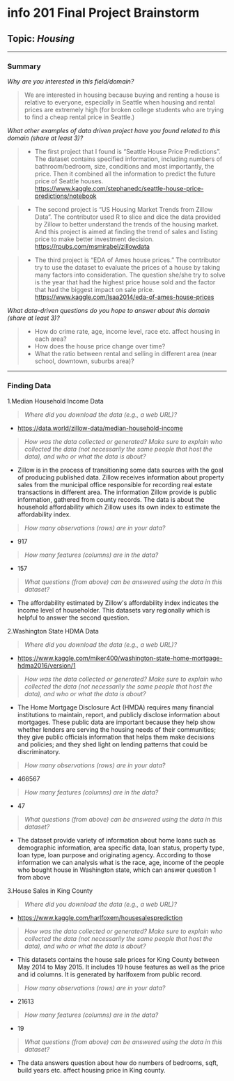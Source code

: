 # info 201 Final Project Brainstorm

## Topic: _**Housing**_

-------------
### Summary

*Why are you interested in this field/domain?*

> We are interested in housing because buying and renting a house is relative to everyone, especially in Seattle when housing and rental prices are extremely high (for broken college students who are trying to find a cheap rental price in Seattle.)

*What other examples of data driven project have you found related to this domain (share at least 3)?*

 >- The first project that I found is “Seattle House Price Predictions”. The dataset contains specified  information, including numbers of bathroom/bedroom, size, conditions and most importantly, the price. Then it combined all the information to predict the future price of Seattle houses.
https://www.kaggle.com/stephanedc/seattle-house-price-predictions/notebook

>- The second project is “US Housing Market Trends from Zillow Data”. The contributor used R to slice and dice the data provided by Zillow to better understand the trends of the housing market. And this project is aimed at finding the trend of sales and listing price to make better investment decision. https://rpubs.com/msmirabel/zillowdata

>- The third project is  “EDA of Ames house prices.” The contributor try to use the dataset to evaluate the prices of a house by taking many factors into consideration. The question she/she try to solve is the year that had the highest price house sold and  the factor that had the biggest impact on sale price.
https://www.kaggle.com/lsaa2014/eda-of-ames-house-prices

*What data-driven questions do you hope to answer about this domain (share at least 3)?*

>- How do crime rate, age, income level, race etc. affect housing in each area?
>- How does the house price change over time?
>- What the ratio between rental and selling in different area (near school, downtown, suburbs area)?
-------------
### Finding Data
1.Median Household Income Data
>*Where did you download the data (e.g., a web URL)?*
- https://data.world/zillow-data/median-household-income
>
>*How was the data collected or generated? Make sure to explain who collected the data (not necessarily the same people that host the data), and who or what the data is about?*
- Zillow is in the process of transitioning some data sources with the goal of producing published data. Zillow receives information about property sales from the municipal office responsible for recording real estate transactions in different area. The information Zillow provide is public information, gathered from county records. The data is about the household affordability which Zillow uses its own index to estimate the affordability index.
>
>*How many observations (rows) are in your data?*
- 917
>
>*How many features (columns) are in the data?*
- 157
>
>*What questions (from above) can be answered using the data in this dataset?*
- The affordability estimated by Zillow's affordability index indicates the income level of householder. This datasets vary regionally which is helpful to answer the second question.

2.Washington State HDMA Data
>*Where did you download the data (e.g., a web URL)?*
- https://www.kaggle.com/miker400/washington-state-home-mortgage-hdma2016/version/1
>
>*How was the data collected or generated? Make sure to explain who collected the data (not necessarily the same people that host the data), and who or what the data is about?*
- The Home Mortgage Disclosure Act (HMDA) requires many financial institutions to maintain, report, and publicly disclose information about mortgages. These public data are important because they help show whether lenders are serving the housing needs of their communities; they give public officials information that helps them make decisions and policies; and they shed light on lending patterns that could be discriminatory.
>
>*How many observations (rows) are in your data?*
- 466567
>
>*How many features (columns) are in the data?*
- 47
>
>*What questions (from above) can be answered using the data in this dataset?*
- The dataset provide variety of information about home loans such as demographic information, area specific data, loan status, property type, loan type, loan purpose and originating agency. According to those information we can analysis what is the race, age, income of the people who bought house in Washington state, which can answer question 1 from above

3.House Sales in King County
>*Where did you download the data (e.g., a web URL)?*
- https://www.kaggle.com/harlfoxem/housesalesprediction
>
>*How was the data collected or generated? Make sure to explain who collected the data (not necessarily the same people that host the data), and who or what the data is about?*
- This datasets contains the house sale prices for King County between May 2014 to May 2015. It includes 19 house features as well as the price and id columns. It is generated by harlfoxem from public record.
>
>*How many observations (rows) are in your data?*
- 21613
>
>*How many features (columns) are in the data?*
- 19
>
>*What questions (from above) can be answered using the data in this dataset?*
- The data answers question about how do numbers of bedrooms, sqft, build years etc. affect housing price in King county.
